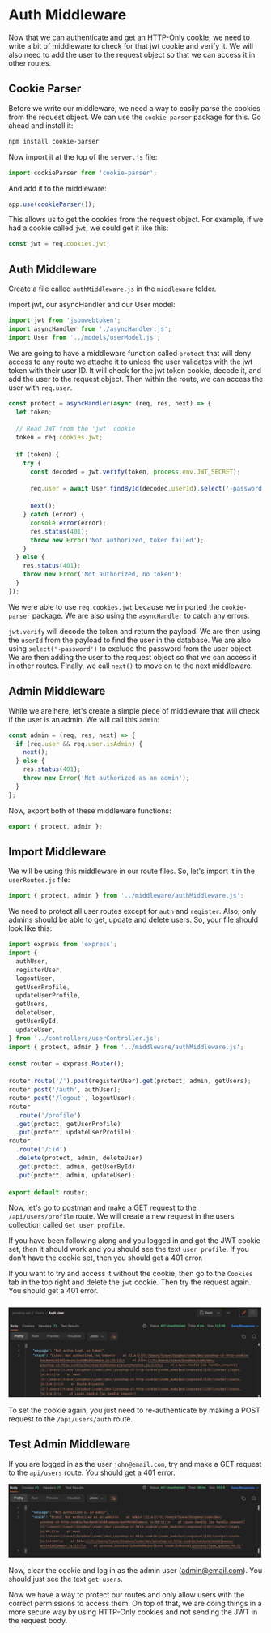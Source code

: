 # Auth Middleware

Now that we can authenticate and get an HTTP-Only cookie, we need to write a bit of middleware to check for that jwt cookie and verify it. We will also need to add the user to the request object so that we can access it in other routes.

## Cookie Parser

Before we write our middleware, we need a way to easily parse the cookies from the request object. We can use the `cookie-parser` package for this. Go ahead and install it:

```bash
npm install cookie-parser
```

Now import it at the top of the `server.js` file:

```js
import cookieParser from 'cookie-parser';
```

And add it to the middleware:

```js
app.use(cookieParser());
```

This allows us to get the cookies from the request object. For example, if we had a cookie called `jwt`, we could get it like this:

```js
const jwt = req.cookies.jwt;
```

## Auth Middleware

Create a file called `authMiddleware.js` in the `middleware` folder.

import jwt, our asyncHandler and our User model:

```js
import jwt from 'jsonwebtoken';
import asyncHandler from './asyncHandler.js';
import User from '../models/userModel.js';
```

We are going to have a middleware function called `protect` that will deny access to any route we attache it to unless the user validates with the jwt token with their user ID. It will check for the jwt token cookie, decode it, and add the user to the request object. Then within the route, we can access the user with `req.user`.

```js
const protect = asyncHandler(async (req, res, next) => {
  let token;

  // Read JWT from the 'jwt' cookie
  token = req.cookies.jwt;

  if (token) {
    try {
      const decoded = jwt.verify(token, process.env.JWT_SECRET);

      req.user = await User.findById(decoded.userId).select('-password');

      next();
    } catch (error) {
      console.error(error);
      res.status(401);
      throw new Error('Not authorized, token failed');
    }
  } else {
    res.status(401);
    throw new Error('Not authorized, no token');
  }
});
```

We were able to use `req.cookies.jwt` because we imported the `cookie-parser` package. We are also using the `asyncHandler` to catch any errors.

`jwt.verify` will decode the token and return the payload. We are then using the `userId` from the payload to find the user in the database. We are also using `select('-password')` to exclude the password from the user object. We are then adding the user to the request object so that we can access it in other routes. Finally, we call `next()` to move on to the next middleware.

## Admin Middleware

While we are here, let's create a simple piece of middleware that will check if the user is an admin. We will call this `admin`:

```js
const admin = (req, res, next) => {
  if (req.user && req.user.isAdmin) {
    next();
  } else {
    res.status(401);
    throw new Error('Not authorized as an admin');
  }
};
```

Now, export both of these middleware functions:

```js
export { protect, admin };
```

## Import Middleware

We will be using this middleware in our route files. So, let's import it in the `userRoutes.js` file:

```js
import { protect, admin } from '../middleware/authMiddleware.js';
```

We need to protect all user routes except for `auth` and `register`. Also, only admins should be able to get, update and delete users. So, your file should look like this:

```js
import express from 'express';
import {
  authUser,
  registerUser,
  logoutUser,
  getUserProfile,
  updateUserProfile,
  getUsers,
  deleteUser,
  getUserById,
  updateUser,
} from '../controllers/userController.js';
import { protect, admin } from '../middleware/authMiddleware.js';

const router = express.Router();

router.route('/').post(registerUser).get(protect, admin, getUsers);
router.post('/auth', authUser);
router.post('/logout', logoutUser);
router
  .route('/profile')
  .get(protect, getUserProfile)
  .put(protect, updateUserProfile);
router
  .route('/:id')
  .delete(protect, admin, deleteUser)
  .get(protect, admin, getUserById)
  .put(protect, admin, updateUser);

export default router;
```

Now, let's go to postman and make a GET request to the `/api/users/profile` route. We will create a new request in the users collection called `Get user profile`.

If you have been following along and you logged in and got the JWT cookie set, then it should work and you should see the text `user profile`. If you don't have the cookie set, then you should get a 401 error.

If you want to try and access it without the cookie, then go to the `Cookies` tab in the top right and delete the `jwt` cookie. Then try the request again. You should get a 401 error.

<img src="./images/postman4.png" width="500">

To set the cookie again, you just need to re-authenticate by making a POST request to the `/api/users/auth` route.

## Test Admin Middleware

If you are logged in as the user `john@email.com`, try and make a GET request to the `api/users` route. You should get a 401 error.

<img src="./images/postman5.png" width="500">

Now, clear the cookie and log in as the admin user (admin@email.com). You should just see the text `get users`.

Now we have a way to protect our routes and only allow users with the correct permissions to access them. On top of that, we are doing things in a more secure way by using HTTP-Only cookies and not sending the JWT in the request body.
